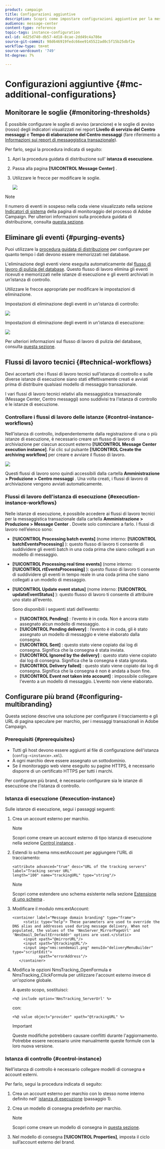 ```yaml
---
product: campaign
title: Configurazioni aggiuntive
description: Scopri come impostare configurazioni aggiuntive per la messaggistica transazionale in Adobe Campaign Classic.
audience: message-center
content-type: reference
topic-tags: instance-configuration
exl-id: 4d25d740-db57-4d18-8cae-2dd49c4a786e
source-git-commit: 98d646919fedc66ee9145522ad0c5f15b25dbf2e
workflow-type: tm+mt
source-wordcount: '749'
ht-degree: 7%

---
```


# Configurazioni aggiuntive {#mc-additional-configurations}

## Monitorare le soglie {#monitoring-thresholds}

È possibile configurare le soglie di avviso (arancione) e le soglie di avviso (rosso) degli indicatori visualizzati nei report **Livello di servizio del Centro messaggi** e **Tempo di elaborazione del Centro messaggi** (fare riferimento a [Informazioni sui report di messaggistica transazionale](../../message-center/using/about-transactional-messaging-reports.md)).

Per farlo, segui la procedura indicata di seguito:

1. Apri la procedura guidata di distribuzione sull&#39; **istanza di esecuzione**.

1. Passa alla pagina **[!UICONTROL Message Center]** .

1. Utilizzare le frecce per modificare le soglie.

   ![](assets/messagecenter_monitor_events_001.png)

>[!NOTE]
>
>Il numero di eventi in sospeso nella coda viene visualizzato nella sezione [Indicatori di sistema](../../production/using/monitoring-processes.md#system-indicators) della pagina di monitoraggio del processo di Adobe Campaign. Per ulteriori informazioni sulla procedura guidata di distribuzione, consulta [questa sezione](../../installation/using/deploying-an-instance.md#deployment-wizard).

## Eliminare gli eventi {#purging-events}

Puoi utilizzare la [procedura guidata di distribuzione](../../production/using/database-cleanup-workflow.md#deployment-wizard) per configurare per quanto tempo i dati devono essere memorizzati nel database.

L&#39;eliminazione degli eventi viene eseguita automaticamente dal [flusso di lavoro di pulizia del database](../../production/using/database-cleanup-workflow.md). Questo flusso di lavoro elimina gli eventi ricevuti e memorizzati nelle istanze di esecuzione e gli eventi archiviati in un’istanza di controllo.

Utilizzare le frecce appropriate per modificare le impostazioni di eliminazione.

Impostazioni di eliminazione degli eventi in un&#39;istanza di controllo:

![](assets/messagecenter_delete_events_001.png)

Impostazioni di eliminazione degli eventi in un&#39;istanza di esecuzione:

![](assets/messagecenter_delete_events_002.png)

Per ulteriori informazioni sul flusso di lavoro di pulizia del database, consulta [questa sezione](../../production/using/database-cleanup-workflow.md).


## Flussi di lavoro tecnici {#technical-workflows}

Devi accertarti che i flussi di lavoro tecnici sull’istanza di controllo e sulle diverse istanze di esecuzione siano stati effettivamente creati e avviati prima di distribuire qualsiasi modello di messaggio transazionale.

I vari flussi di lavoro tecnici relativi alla messaggistica transazionale (Message Center, Centro messaggi) sono suddivisi tra l’istanza di controllo e le istanze di esecuzione.

### Controllare i flussi di lavoro delle istanze {#control-instance-workflows}

Nell’istanza di controllo, indipendentemente dalla registrazione di una o più istanze di esecuzione, è necessario creare un flusso di lavoro di archiviazione per ciascun account esterno **[!UICONTROL Message Center execution instance]**. Fai clic sul pulsante **[!UICONTROL Create the archiving workflow]** per creare e avviare il flusso di lavoro.

![](assets/messagecenter_archiving_002.png)

Questi flussi di lavoro sono quindi accessibili dalla cartella **Amministrazione > Produzione > Centro messaggi** . Una volta creati, i flussi di lavoro di archiviazione vengono avviati automaticamente.

<!--**Minimal architecture**

Once the control and execution modules are installed on the same instance, you must create the archiving workflow using the deployment wizard. Click the **[!UICONTROL Create the archiving workflow]** button to create and start the workflow.

![](assets/messagecenter_archiving_001.png)-->

### Flussi di lavoro dell&#39;istanza di esecuzione {#execution-instance-workflows}

Nelle istanze di esecuzione, è possibile accedere ai flussi di lavoro tecnici per la messaggistica transazionale dalla cartella **Amministrazione > Produzione > Message Center** . Dovete solo cominciare a farlo. I flussi di lavoro nell’elenco sono:

* **[!UICONTROL Processing batch events]** (nome interno:  **[!UICONTROL batchEventsProcessing]** ): questo flusso di lavoro ti consente di suddividere gli eventi batch in una coda prima che siano collegati a un modello di messaggio.
* **[!UICONTROL Processing real time events]** (nome interno:  **[!UICONTROL rtEventsProcessing]** ): questo flusso di lavoro ti consente di suddividere gli eventi in tempo reale in una coda prima che siano collegati a un modello di messaggio.
* **[!UICONTROL Update event status]** (nome interno:  **[!UICONTROL updateEventStatus]** ): questo flusso di lavoro ti consente di attribuire uno stato all’evento.

   Sono disponibili i seguenti stati dell’evento:

   * **[!UICONTROL Pending]** : l’evento è in coda. Non è ancora stato assegnato alcun modello di messaggio.
   * **[!UICONTROL Pending delivery]** : l’evento è in coda, gli è stato assegnato un modello di messaggio e viene elaborato dalla consegna.
   * **[!UICONTROL Sent]** : questo stato viene copiato dai log di consegna. Significa che la consegna è stata inviata.
   * **[!UICONTROL Ignored by the delivery]** : questo stato viene copiato dai log di consegna. Significa che la consegna è stata ignorata.
   * **[!UICONTROL Delivery failed]** : questo stato viene copiato dai log di consegna. Significa che la consegna è non è andata a buon fine.
   * **[!UICONTROL Event not taken into account]** : impossibile collegare l&#39;evento a un modello di messaggio. L’evento non viene elaborato.

## Configurare più brand {#configuring-multibranding}

Questa sezione descrive una soluzione per configurare il tracciamento e gli URL di pagina speculare per marchio, per i messaggi transazionali in Adobe Campaign.

### Prerequisiti {#prerequisites}

* Tutti gli host devono essere aggiunti al file di configurazione dell&#39;istanza (`config-<instance>.xml`).
* A ogni marchio deve essere assegnato un sottodominio.
* Se il monitoraggio web viene eseguito su pagine HTTPS, è necessario disporre di un certificato HTTPS per tutti i marchi.

Per configurare più brand, è necessario configurare sia le istanze di esecuzione che l’istanza di controllo.

### Istanza di esecuzione {#execution-instance}

Sulle istanze di esecuzione, segui i passaggi seguenti:

1. Crea un account esterno per marchio.

   >[!NOTE]
   >
   >Scopri come creare un account esterno di tipo istanza di esecuzione nella sezione [Control instance](../../message-center/using/configuring-instances.md#control-instance) .

1. Estendi lo schema nms:extAccount per aggiungere l&#39;URL di tracciamento:

   ```
   <attribute advanced="true" desc="URL of the tracking servers" label="Tracking server URL"
   length="100" name="trackingURL" type="string"/>
   ```

   >[!NOTE]
   >
   >Scopri come estendere uno schema esistente nella sezione [Estensione di uno schema](../../configuration/using/extending-a-schema.md) .

1. Modificare il modulo nms:extAccount:

   ```
   <container label="Message domain branding" type="frame">
        <static type="help"> These parameters are used to override the DNS alias and addresses used during message delivery. When not populated, the values of the 'NmsServer_MirrorPageUrl' and 'NmsEmail_DefaultErrorAddr' options are used.</static>
        <input xpath="@mirrorURL"/>
        <input xpath="@trackingURL"/>
        <input img="nms:sendemail.png" menuId="deliveryMenuBuilder" type="scriptEdit">
               xpath="errorAddress"/>
      </container>
   ```

1. Modifica le opzioni NmsTracking_OpenFormula e NmsTracking_ClickFormula per utilizzare l&#39;account esterno invece di un&#39;opzione globale.

   A questo scopo, sostituisci:

   ```
   <%@ include option='NmsTracking_ServerUrl' %>
   ```

   con:

   ```
   <%@ value object="provider" xpath="@trackingURL" %>
   ```

   >[!IMPORTANT]
   >
   >Queste modifiche potrebbero causare conflitti durante l&#39;aggiornamento. Potrebbe essere necessario unire manualmente queste formule con la loro nuova versione.

### Istanza di controllo {#control-instance}

Nell’istanza di controllo è necessario collegare modelli di consegna e account esterni.

Per farlo, segui la procedura indicata di seguito:

1. Crea un account esterno per marchio con lo stesso nome interno definito nell&#39; [istanza di esecuzione](#execution-instance) (passaggio 1).

1. Crea un modello di consegna predefinito per marchio.

   >[!NOTE]
   >
   >    Scopri come creare un modello di consegna in [questa sezione](../../delivery/using/creating-a-delivery-template.md#creating-a-new-template).

1. Nel modello di consegna **[!UICONTROL Properties]**, imposta il ciclo sull’account esterno del brand.
